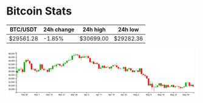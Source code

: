 # Bitcoin Stats

BTC/USDT|24h change|24h high|24h low|
|---|---|---|---|
|$29561.28|-1.85%|$30699.00|$29282.36|

<img src="./chart.svg">
